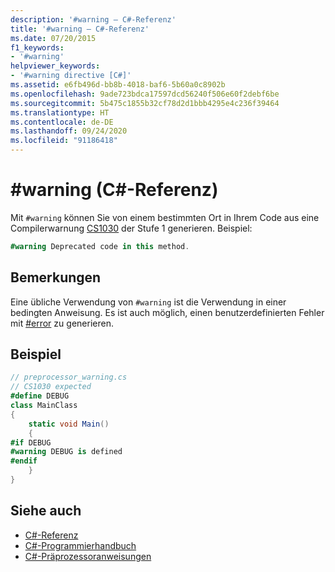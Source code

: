 ```yaml
---
description: '#warning – C#-Referenz'
title: '#warning – C#-Referenz'
ms.date: 07/20/2015
f1_keywords:
- '#warning'
helpviewer_keywords:
- '#warning directive [C#]'
ms.assetid: e6fb496d-bb8b-4018-baf6-5b60a0c8902b
ms.openlocfilehash: 9ade723bdca17597dcd56240f506e60f2debf6be
ms.sourcegitcommit: 5b475c1855b32cf78d2d1bbb4295e4c236f39464
ms.translationtype: HT
ms.contentlocale: de-DE
ms.lasthandoff: 09/24/2020
ms.locfileid: "91186418"
---
```

# <a name="warning-c-reference"></a>#warning (C#-Referenz)

Mit `#warning` können Sie von einem bestimmten Ort in Ihrem Code aus eine Compilerwarnung [CS1030](../../misc/cs1030.md) der Stufe 1 generieren. Beispiel:  
  
```csharp
#warning Deprecated code in this method.  
```  
  
## <a name="remarks"></a>Bemerkungen

 Eine übliche Verwendung von `#warning` ist die Verwendung in einer bedingten Anweisung. Es ist auch möglich, einen benutzerdefinierten Fehler mit [#error](./preprocessor-error.md) zu generieren.  
  
## <a name="example"></a>Beispiel  

```csharp
// preprocessor_warning.cs  
// CS1030 expected  
#define DEBUG  
class MainClass
{  
    static void Main()
    {  
#if DEBUG  
#warning DEBUG is defined  
#endif  
    }  
}  
```  

## <a name="see-also"></a>Siehe auch

- [C#-Referenz](../index.md)
- [C#-Programmierhandbuch](../../programming-guide/index.md)
- [C#-Präprozessoranweisungen](./index.md)
